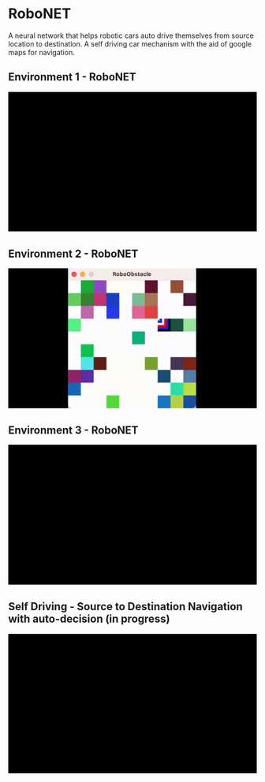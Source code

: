 # RoboNET
A neural network that helps robotic cars auto drive themselves from source location to destination. A self driving car mechanism with the aid of google maps for navigation.

## Environment 1 - RoboNET

![gif](Images/RoboObstacle_env1.gif)

## Environment 2 - RoboNET

![gif](Images/RoboObstacle_env2.gif)

## Environment 3 - RoboNET

![gif](Images/RoboObstacle_env3.gif)

## Self Driving - Source to Destination Navigation with auto-decision (in progress)

![gif](Images/Self-Driving.gif )




